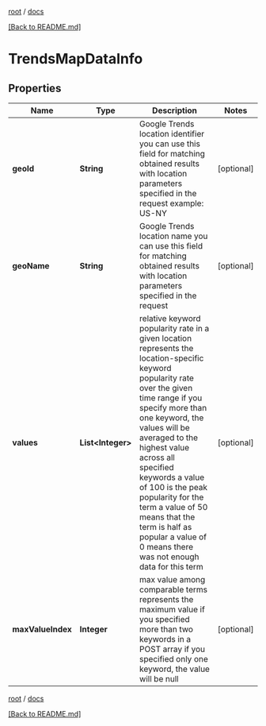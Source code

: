 [root](./../ "root") / [docs](./ "docs")

[[Back to README.md]](./../README.md "[Back to README.md]")

# TrendsMapDataInfo

## Properties

| Name | Type | Description | Notes |
|------------ | ------------- | ------------- | -------------|
|**geoId** | **String** | Google Trends location identifier you can use this field for matching obtained results with location parameters specified in the request example: US-NY |  [optional] |
|**geoName** | **String** | Google Trends location name you can use this field for matching obtained results with location parameters specified in the request |  [optional] |
|**values** | **List&lt;Integer&gt;** | relative keyword popularity rate in a given location represents the location-specific keyword popularity rate over the given time range if you specify more than one keyword, the values will be averaged to the highest value across all specified keywords a value of 100 is the peak popularity for the term a value of 50 means that the term is half as popular a value of 0 means there was not enough data for this term |  [optional] |
|**maxValueIndex** | **Integer** | max value among comparable terms represents the maximum value if you specified more than two keywords in a POST array if you specified only one keyword, the value will be null |  [optional] |

[root](./../ "root") / [docs](./ "docs")

[[Back to README.md]](./../README.md "[Back to README.md]")
